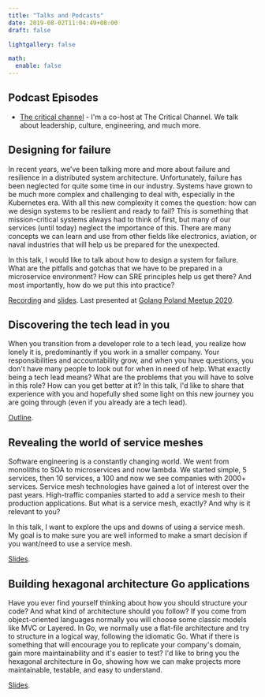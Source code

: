 ```yaml
---
title: "Talks and Podcasts"
date: 2019-08-02T11:04:49+08:00
draft: false

lightgallery: false

math:
  enable: false
---
```


## Podcast Episodes

* [The critical channel](https://www.listennotes.com/podcasts/the-critical-channel-criticalchannelio-UIiaVfJRxrs/) - I'm a co-host at The Critical Channel. We talk about leadership, culture, engineering, and much more.

## Designing for failure

In recent years, we’ve been talking more and more about failure and resilience in a distributed system architecture. Unfortunately, failure has been neglected for quite some time in our industry. Systems have grown to be much more complex and challenging to deal with, especially in the Kubernetes era. With all this new complexity it comes the question: how can we design systems to be resilient and ready to fail? This is something that mission-critical systems always had to think of first, but many of our services (until today) neglect the importance of this. There are many concepts we can learn and use from other fields like electronics, aviation, or naval industries that will help us be prepared for the unexpected.

In this talk, I would like to talk about how to design a system for failure. What are the pitfalls and gotchas that we have to be prepared in a microservice environment? How can SRE principles help us get there? And most importantly, how do we put this into practice?

[Recording](https://www.youtube.com/watch?v=BOn3R41UrV8&feature=youtu.be) and [slides](https://github.com/italolelis/talks/tree/master/talks/designing-for-failure). Last presented at [Golang Poland Meetup 2020](https://www.meetup.com/Golang-Poland/events/273948416/).

## Discovering the tech lead in you

When you transition from a developer role to a tech lead, you realize how lonely it is, predominantly if you work in a smaller company. Your responsibilities and accountability grow, and when you have questions, you don't have many people to look out for when in need of help. What exactly being a tech lead means? What are the problems that you will have to solve in this role? How can you get better at it? In this talk, I'd like to share that experience with you and hopefully shed some light on this new journey you are going through (even if you already are a tech lead).

[Outline](https://github.com/italolelis/talks/tree/master/talks/discovering-the-tech-lead-in-you).

## Revealing the world of service meshes

Software engineering is a constantly changing world. We went from monoliths to SOA to microservices and now lambda. We started simple, 5 services, then 10 services, a 100 and now we see companies with 2000+ services. Service mesh technologies have gained a lot of interest over the past years. High-traffic companies started to add a service mesh to their production applications. But what is a service mesh, exactly? And why is it relevant to you?

In this talk, I want to explore the ups and downs of using a service mesh. My goal is to make sure you are well informed to make a smart decision if you want/need to use a service mesh.

[Slides](https://github.com/italolelis/talks/tree/master/talks/revealing-the-world-of-service-meshes).

## Building hexagonal architecture Go applications

Have you ever find yourself thinking about how you should structure your code? And what kind of architecture should you follow? If you come from object-oriented languages normally you will choose some classic models like MVC or Layered. In Go, we normally use a flat-file architecture and try to structure in a logical way, following the idiomatic Go. What if there is something that will encourage you to replicate your company's domain, gain more maintainability and it's easier to test? I'd like to bring you the hexagonal architecture in Go, showing how we can make projects more maintainable, testable, and easy to understand.

[Slides](https://github.com/italolelis/talks/tree/master/talks/hexagonal-architecture).
